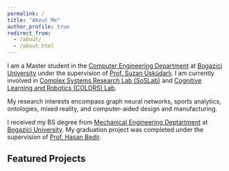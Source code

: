 ```yaml
---
permalink: /
title: "About Me"
author_profile: true
redirect_from: 
  - /about/
  - /about.html
---
```


I am a Master student in the [Computer Engineering Department](https://www.cmpe.boun.edu.tr/) at [Bogazici University](https://bogazici.edu.tr/en_US) under the supervision of [Prof. Suzan Üsküdarlı](https://www.cmpe.boun.edu.tr/tr/people/suzan.uskudarli). I am currently involved in [Complex Systems Research Lab (SoSLab)](http://soslab.cmpe.boun.edu.tr/) and [Cognitive Learning and Robotics (COLORS) Lab](https://colors.cmpe.boun.edu.tr/).

My research interests encompass graph neural networks, sports analytics, ontologies, mixed reality, and computer-aided design and manufacturing.

I received my BS degree from [Mechanical Engineering Deptartment](http://www.me.boun.edu.tr/) at [Bogazici University](https://bogazici.edu.tr/en_US). My graduation project was completed under the supervision of [Prof. Hasan Bedir](http://me.boun.edu.tr/?q=users/hasan-bedir).

Featured Projects
-----


